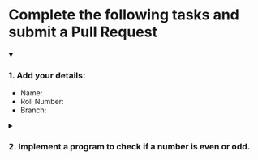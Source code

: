 # Complete the following tasks and submit a Pull Request
<details open>
<summary><h3>1. Add your details: </h3></summary>
<ul>
  <li> Name: </koushik>
  <li> Roll Number: </118>
  <li> Branch: </aI&DS>
</ul>
</details>
<details>
<summary><h3> 2. Implement a program to check if a number is even or odd. </h3></summary>
<ul>
  <li> Create a new file in the repository and add your code. </li>
  <li> Use any programming language of your choice. </li>
</ul>
</details>
